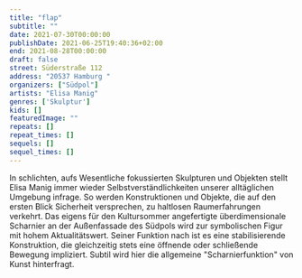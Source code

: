 ```yaml
---
title: "flap"
subtitle: ""
date: 2021-07-30T00:00:00
publishDate: 2021-06-25T19:40:36+02:00
end: 2021-08-28T00:00:00
draft: false
street: Süderstraße 112
address: "20537 Hamburg "
organizers: ["Südpol"]
artists: "Elisa Manig"
genres: ['Skulptur']
kids: []
featuredImage: ""
repeats: []
repeat_times: []
sequels: []
sequel_times: []
---
```


In schlichten, aufs Wesentliche fokussierten Skulpturen und Objekten stellt Elisa Manig immer wieder Selbstverständlichkeiten unserer alltäglichen Umgebung infrage. So werden Konstruktionen und Objekte, die auf den ersten Blick Sicherheit versprechen, zu haltlosen Raumerfahrungen verkehrt. Das eigens für den Kultursommer angefertigte überdimensionale Scharnier an der Außenfassade des Südpols wird zur symbolischen Figur mit hohem Aktualitätswert. Seiner Funktion nach ist es eine stabilisierende Konstruktion, die gleichzeitig stets eine öffnende oder schließende Bewegung impliziert. Subtil wird hier die allgemeine "Scharnierfunktion" von Kunst hinterfragt. 